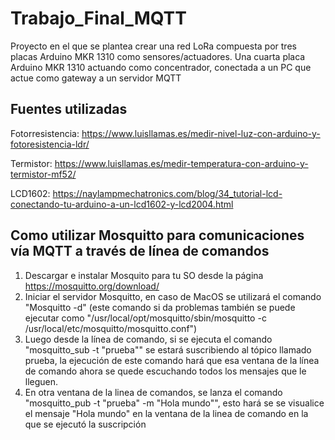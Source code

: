 # Trabajo_Final_MQTT

Proyecto en el que se plantea crear una red LoRa compuesta por tres placas Arduino MKR 1310 como sensores/actuadores.
Una cuarta placa Arduino MKR 1310 actuando como concentrador, conectada a un PC que actue como gateway a un servidor MQTT

## Fuentes utilizadas
Fotorresistencia: https://www.luisllamas.es/medir-nivel-luz-con-arduino-y-fotoresistencia-ldr/

Termistor: https://www.luisllamas.es/medir-temperatura-con-arduino-y-termistor-mf52/

LCD1602: https://naylampmechatronics.com/blog/34_tutorial-lcd-conectando-tu-arduino-a-un-lcd1602-y-lcd2004.html


## Como utilizar Mosquitto para comunicaciones vía MQTT a través de línea de comandos
   1. Descargar e instalar Mosquito para tu SO desde la página https://mosquitto.org/download/
   2. Iniciar el servidor Mosquitto, en caso de MacOS se utilizará el comando "Mosquitto -d" (este comando si da problemas también se puede ejecutar como "/usr/local/opt/mosquitto/sbin/mosquitto -c /usr/local/etc/mosquitto/mosquitto.conf")
   3. Luego desde la línea de comando, si se ejecuta el comando "mosquitto_sub -t "prueba"" se estará suscribiendo al tópico llamado prueba, la ejecución de este comando hará que esa ventana de la línea de comando ahora se quede escuchando todos los mensajes que le lleguen.
   4. En otra ventana de la linea de comandos, se lanza el comando "mosquitto_pub -t "prueba" -m "Hola mundo"", esto hará se se visualice el mensaje "Hola mundo" en la ventana de la linea de comando en la que se ejecutó la suscripción

